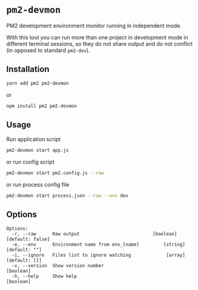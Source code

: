 # `pm2-devmon`

PM2 development environment monitor running in independent mode.

With this tool you can run more than one project in development mode in different terminal sessions, so they do not share output and do not conflict (in opposed to standard `pm2-dev`).

## Installation

```sh
yarn add pm2 pm2-devmon
```

or

```sh
npm install pm2 pm2-devmon
```

## Usage

Run application script

```sh
pm2-devmon start app.js
```

or run config script

```sh
pm2-devmon start pm2.config.js --raw
```

or run process config file

```sh
pm2-devmon start process.json --raw --env dev
```

## Options

```
Options:
  -r, --raw      Raw output                           [boolean] [default: false]
  -e, --env      Environment name from env_[name]         [string] [default: ""]
  -i, --ignore   Files list to ignore watching             [array] [default: []]
  -v, --version  Show version number                                   [boolean]
  -h, --help     Show help                                             [boolean]
```

